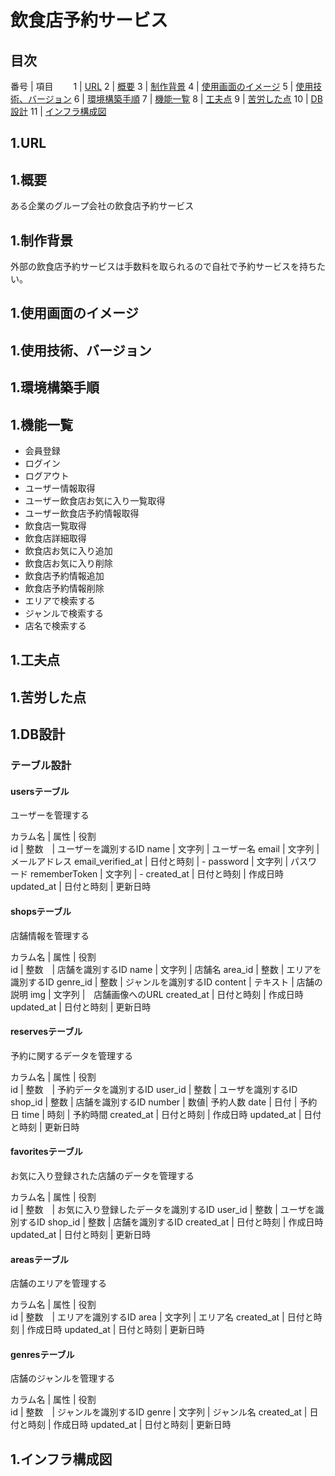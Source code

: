 # 飲食店予約サービス

## 目次

番号 | 項目　　
1 | [URL](#1-url)
2 | [概要](#1-概要)
3 | [制作背景](#1-制作背景)
4 | [使用画面のイメージ](#1-使用画面のイメージ)
5 | [使用技術、バージョン](#1-使用技術バージョン)
6 | [環境構築手順](#1-環境構築手順)
7 | [機能一覧](#1-機能一覧)
8 | [工夫点](#1-工夫点)
9 | [苦労した点](#1-苦労した点)
10 | [DB設計](#1-db設計)
11 | [インフラ構成図](#1-インフラ構成図)

## 1.URL

## 1.概要

ある企業のグループ会社の飲食店予約サービス

## 1.制作背景

外部の飲食店予約サービスは手数料を取られるので自社で予約サービスを持ちたい。

## 1.使用画面のイメージ

## 1.使用技術、バージョン

## 1.環境構築手順

## 1.機能一覧

- 会員登録
- ログイン
- ログアウト
- ユーザー情報取得
- ユーザー飲食店お気に入り一覧取得
- ユーザー飲食店予約情報取得
- 飲食店一覧取得
- 飲食店詳細取得
- 飲食店お気に入り追加
- 飲食店お気に入り削除
- 飲食店予約情報追加
- 飲食店予約情報削除
- エリアで検索する
- ジャンルで検索する
- 店名で検索する

## 1.工夫点

## 1.苦労した点

## 1.DB設計

### テーブル設計

#### usersテーブル

ユーザーを管理する

カラム名 | 属性 | 役割  
id | 整数　| ユーザーを識別するID
name | 文字列 | ユーザー名
email | 文字列 | メールアドレス
email_verified_at | 日付と時刻 | -
password | 文字列 | パスワード
rememberToken | 文字列 | -
created_at | 日付と時刻 | 作成日時
updated_at | 日付と時刻 | 更新日時

#### shopsテーブル

店舗情報を管理する

カラム名 | 属性 | 役割  
id | 整数　| 店舗を識別するID
name | 文字列 | 店舗名
area_id | 整数 | エリアを識別するID
genre_id | 整数 | ジャンルを識別するID
content | テキスト | 店舗の説明
img | 文字列 |　店舗画像へのURL
created_at | 日付と時刻 | 作成日時
updated_at | 日付と時刻 | 更新日時

#### reservesテーブル

予約に関するデータを管理する

カラム名 | 属性 | 役割  
id | 整数　| 予約データを識別するID
user_id | 整数 | ユーザを識別するID
shop_id | 整数 | 店舗を識別するID
number | 数値| 予約人数
date | 日付 | 予約日
time | 時刻 | 予約時間
created_at | 日付と時刻 | 作成日時
updated_at | 日付と時刻 | 更新日時

#### favoritesテーブル

お気に入り登録された店舗のデータを管理する

カラム名 | 属性 | 役割  
id | 整数　| お気に入り登録したデータを識別するID
user_id | 整数 | ユーザを識別するID
shop_id | 整数 | 店舗を識別するID
created_at | 日付と時刻 | 作成日時
updated_at | 日付と時刻 | 更新日時

#### areasテーブル

店舗のエリアを管理する

カラム名 | 属性 | 役割  
id | 整数　| エリアを識別するID
area | 文字列 | エリア名
created_at | 日付と時刻 | 作成日時
updated_at | 日付と時刻 | 更新日時

#### genresテーブル

店舗のジャンルを管理する

カラム名 | 属性 | 役割  
id | 整数　| ジャンルを識別するID
genre | 文字列 | ジャンル名
created_at | 日付と時刻 | 作成日時
updated_at | 日付と時刻 | 更新日時

## 1.インフラ構成図